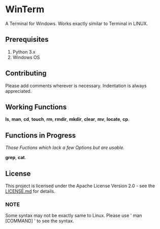 # WinTerm

A Terminal for Windows. Works exactly similar to Terminal in LINUX.

## Prerequisites

1. Python 3.x
2. Windows OS

## Contributing

Please add comments wherever is necessary. Indentation is always appreciated.

## Working Functions

**ls**, **man**, **cd**, **touch**, **rm**, **rmdir**, **mkdir**, **clear**, **mv**, **locate**, **cp**.

## Functions in Progress

*Those Fuctions which lack a few Options but are usable.*

**grep**, **cat**.

## License

This project is licensed under the Apache License Version 2.0 - see the [LICENSE.md](LICENSE) for details.

### NOTE

Some syntax may not be exactly same to Linux. Please use ' man [COMMAND] ' to see the syntax.
